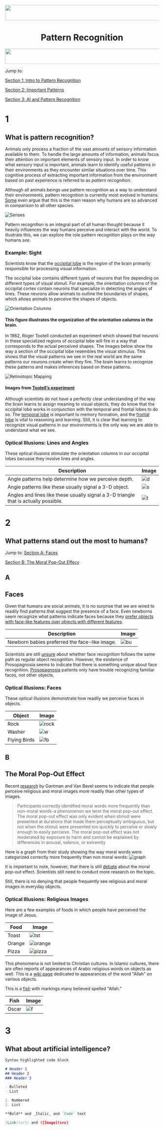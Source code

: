 <img src="stairs.png" height="50" width ="2000">
<h1 align="center">
Pattern Recognition
</h1>
<img src="cude.png" height="50" width="2000">

Jump to: 

[Section 1: Intro to Pattern Recognition](#1)

[Section 2: Important Patterns](#2)

[Section 3: AI and Pattern Recognition](#3)

# 1
## What is pattern recognition?

Animals only process a fraction of the vast amounts of sensory information available to them. To handle the large amounts of information, animals focus their attention on important elements of sensory input. In order to know what sensory input is important, animals learn to identify useful patterns in their environments as they encounter similar situations over time. This cognitive process of extracting important information from the environment based on past experience is referred to as *pattern recognition*.

Although all animals beings use pattern recognition as a way to understand their environments, pattern recognition is currently most evolved in humans. [Some](https://www.ncbi.nlm.nih.gov/pmc/articles/PMC4141622/) even argue that this is the main reason why humans are so advanced in comparison to all other species. 

![Senses](sens.jpg)

Pattern recognition is an integral part of all human thought because it heavily influences the way humans perceive and interact with the world. To illustrate this, we can explore the role pattern recognition plays on the way humans *see*.

### **Example: Sight**
Scientists know that the [occipital lobe](http://www.spinalcord.com/occipital-lobe) is the region of the brain primarily responsible for processing visual information. 

The occipital lobe contains different types of neurons that fire depending on different types of visual stimuli. For example, the orientation columns of the occipital cortex contain neurons that specialize in detecting the angles of lines. These neurons allow animals to outline the boundaries of shapes, which allows animals to perceive the shapes of objects. 

![Orientation Columns](col.jpg)

#### This figure illustrates the organization of the orientation columns in the brain.

In 1982, Roger Tootell conducted an experiment which showed that neurons in these specialized regions of occipital lobe will fire in a way that corresponds to the actual perceived shapes. The images below show the way a section of the occipital lobe resembles the visual stimulus. This shows that the visual patterns we see in the real world are the same patterns our neurons create when they fire. The brain learns to recognize these patterns and makes inferences based on these patterns.

![Retinotopic Mapping](map.jpg)

#### Images from [Tootell’s experiment](http://science.sciencemag.org/content/218/4575/902) 

Although scientists do not have a perfectly clear understanding of the way the brain learns to assign meaning to visual objects, they do know that the occipital lobe works in conjunction with the temporal and frontal lobes to do so. The [temporal lobe](http://www.spinalcord.com/temporal-lobe) is important to memory formation, and the [frontal lobe](http://www.spinalcord.com/frontal-lobe) is vital to reasoning and learning. Still, it is clear that learning to recognize visual patterns in our environments is the only way we are able to understand what we see.

### **Optical Illusions: Lines and Angles** 

These optical illusions stimulate the orientation columns in our occipital lobes becuase they involve lines and angles.

Description | Image
------------ | -------------
Angle patterns help determine how we perceive depth.| ![d](dep.jpg)
Angle patterns like these usually signal a 3-D object. | ![s](shape.jpg)
Angles and lines like these usually signal a 3-D triangle that is actually possible. | ![t](tri.png)



# 2
## What patterns stand out the most to humans? 
Jump to:
[Section A: Faces](##A)

[Section B: The Moral Pop-Out Effecy](##B)
## A
## Faces

Given that humans are social animals, it is no surprise that we are wired to readily find patterns that suggest the presence of a face. Even newborns seem recognize what patterns indicate faces because they [prefer objects with face-like features over objects with different features](http://journals.sagepub.com/doi/abs/10.1111/1467-9280.00179).

Description | Image
------------ | -------------
Newborn babies preferred the face-like image.| ![bu](bu.jpg)


Scientists are still [unsure](https://pdfs.semanticscholar.org/83c7/c6cf8db20dc68981a076f8ed554916ce2c8e.pdf) about whether face recognition follows the same path as regular object recognition. However, the existence of Prosopagnosia seems to indicate that there is something unique about face recognition. [Prosopagnosia](https://en.wikipedia.org/wiki/Prosopagnosia) patients only have trouble recognizing familiar faces, not other objects.

### **Optical Illusions: Faces** 

These optical illusions demonstrate how readily we perceive faces in objects.

Object | Image
------------ | -------------
Rock | ![rock](rock.jpg)
Washer | ![w](washer.jpg)
Flying Birds | ![fb](bird.jpg)

## B
## The Moral Pop-Out Effect

Recent [research](https://www.ncbi.nlm.nih.gov/pubmed/24747444) by Gantman and Van Bavel seems to indicate that people perceive religious and moral images more readily than other types of images.

 >Participants correctly identified moral words more frequently than non-moral words-a phenomenon 
 >we term the moral pop-out effect. The moral pop-out effect was only evident when stimuli were 
 >presented at durations that made them perceptually ambiguous, but not when the stimuli were presented too quickly to perceive or slowly enough to easily perceive. 
  >The moral pop-out effect was not moderated by exposure to harm and cannot be explained by differences in arousal, valence, or extremity
  
  Here is a graph from their study showing the way moral words were categorized correctly more frequently than non moral words:
  ![graph](graph.png)

It is important to note, however, that there is still [debate](http://perception.yale.edu/papers/16-Firestone-Scholl-TICS.pdf) about the moral pop-out effect. Scientists still need to conduct more research on the topic.

Still, there is no denying that people frequently see religious and moral images in everyday objects.

### **Optical Illusions: Religious Images** 

Here are a few examples of foods in which people have perceived the image of Jesus.

Food | Image
------------ | -------------
Toast | ![tst](toast.jpg)
Orange | ![orange](orange.jpg)
Pizza | ![pizza](pizza.jpg)

This phenomena is not limited to Christian cultures. In Islamic cultures, there are often reports of appearances of Arabic religious words on objects as well. This is a [wiki page](https://wikiislam.net/wiki/Allah_Written_In_or_On_Various_Things) dedicated to appearances of the word "Allah" on various objects.

This is a [fish](https://www.theguardian.com/uk/2006/feb/02/paullewis) with markings many believed spelled "Allah."

Fish | Image
------------ | -------------
Oscar | ![f](oscar372.jpg)

# 3
## What about artificial intelligence?

```markdown
Syntax highlighted code block

# Header 1
## Header 2
### Header 3

- Bulleted
- List

1. Numbered
2. List

**Bold** and _Italic_ and `Code` text

[Link](url) and ![Image](src)
```
